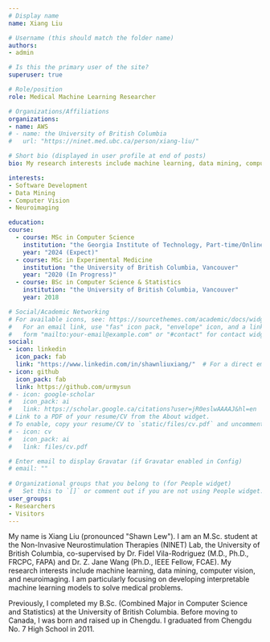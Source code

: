 ```yaml
---
# Display name
name: Xiang Liu

# Username (this should match the folder name)
authors:
- admin

# Is this the primary user of the site?
superuser: true

# Role/position
role: Medical Machine Learning Researcher

# Organizations/Affiliations
organizations:
- name: AWS
# - name: the University of British Columbia
#   url: "https://ninet.med.ubc.ca/person/xiang-liu/"

# Short bio (displayed in user profile at end of posts)
bio: My research interests include machine learning, data mining, computer vision, and neuroimaging.

interests:
- Software Development
- Data Mining
- Computer Vision
- Neuroimaging

education:
course:
  - course: MSc in Computer Science
    institution: "the Georgia Institute of Technology, Part-time/Online"
    year: "2024 (Expect)"
  - course: MSc in Experimental Medicine
    institution: "the University of British Columbia, Vancouver"
    year: "2020 (In Progress)"
  - course: BSc in Computer Science & Statistics
    institution: "the University of British Columbia, Vancouver"
    year: 2018

# Social/Academic Networking
# For available icons, see: https://sourcethemes.com/academic/docs/widgets/#icons
#   For an email link, use "fas" icon pack, "envelope" icon, and a link in the
#   form "mailto:your-email@example.com" or "#contact" for contact widget.
social:
- icon: linkedin
  icon_pack: fab
  link: "https://www.linkedin.com/in/shawnliuxiang/"  # For a direct email link, use "mailto:test@example.org".
- icon: github
  icon_pack: fab
  link: https://github.com/urmysun
# - icon: google-scholar
#   icon_pack: ai
#   link: https://scholar.google.ca/citations?user=jR0eslwAAAAJ&hl=en
# Link to a PDF of your resume/CV from the About widget.
# To enable, copy your resume/CV to `static/files/cv.pdf` and uncomment the lines below.  
# - icon: cv
#   icon_pack: ai
#   link: files/cv.pdf

# Enter email to display Gravatar (if Gravatar enabled in Config)
# email: ""
  
# Organizational groups that you belong to (for People widget)
#   Set this to `[]` or comment out if you are not using People widget.  
user_groups:
- Researchers
- Visitors
---
```


My name is Xiang Liu (pronounced "Shawn Lew"). I am an M.Sc. student at the Non-Invasive Neurostimulation Therapies (NINET) Lab, the University of British Columbia, co-supervised by Dr. Fidel Vila-Rodriguez (M.D., Ph.D., FRCPC, FAPA) and Dr. Z. Jane Wang (Ph.D., IEEE Fellow, FCAE). My research interests include machine learning, data mining, computer vision, and neuroimaging. I am particularly focusing on developing interpretable machine learning models to solve medical problems.

Previously, I completed my B.Sc. (Combined Major in Computer Science and Statistics) at the University of British Columbia. Before moving to Canada, I was born and raised up in Chengdu. I graduated from Chengdu No. 7 High School in 2011.
